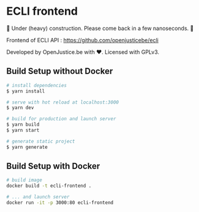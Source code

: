 # ECLI frontend

🚧 Under (heavy) construction. Please come back in a few nanoseconds. 🚧

Frontend of ECLI API : https://github.com/openjusticebe/ecli

Developed by OpenJustice.be with ❤️. Licensed with GPLv3.

## Build Setup without Docker

```bash
# install dependencies
$ yarn install

# serve with hot reload at localhost:3000
$ yarn dev

# build for production and launch server
$ yarn build
$ yarn start

# generate static project
$ yarn generate
```

## Build Setup with Docker
```bash
# build image
docker build -t ecli-frontend .

# ... and launch server
docker run -it -p 3000:80 ecli-frontend
```
